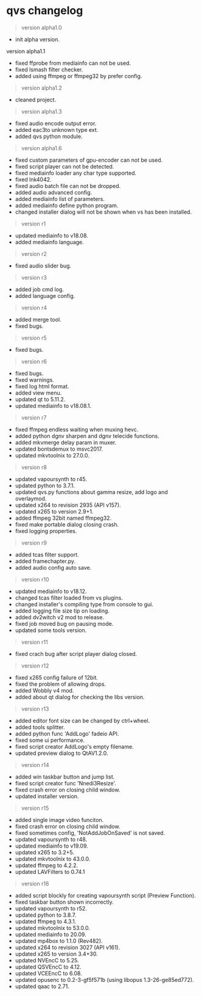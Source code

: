 # qvs changelog

> version alpha1.0

 - init alpha version.

version alpha1.1
 - fixed ffprobe from mediainfo can not be used.
 - fixed lsmash filter checker.
 - added using ffmpeg or ffmpeg32 by prefer config.

> version alpha1.2

 - cleaned project.

> version alpha1.3

 - fixed audio encode output error.
 - added eac3to unknown type ext.
 - added qvs python module.

> version alpha1.6

 - fixed custom parameters of gpu-encoder can not be used.
 - fixed script player can not be detected.
 - fixed mediainfo loader any char type supported.
 - fixed lnk4042.
 - fixed audio batch file can not be dropped.
 - added audio advanced config.
 - added mediainfo list of parameters.
 - added mediainfo define python program.
 - changed installer dialog will not be shown when vs has been installed.

> version r1

 - updated mediainfo to v18.08.
 - added mediainfo language.

> version r2

 - fixed audio slider bug.

> version r3

 - added job cmd log.
 - added language config.

> version r4

 - added merge tool.
 - fixed bugs.

> version r5

 - fixed bugs.

> version r6

 - fixed bugs.
 - fixed warnings.
 - fixed log html format.
 - added view menu.
 - updated qt to 5.11.2.
 - updated mediainfo to v18.08.1.

> version r7

 - fixed ffmpeg endless waiting when muxing hevc.
 - added python dgnv sharpen and dgnv telecide functions.
 - added mkvmerge delay param in muxer.
 - updated bontsdemux to msvc2017.
 - updated mkvtoolnix to 27.0.0.

> version r8

 - updated vapoursynth to r45.
 - updated python to 3.7.1.
 - updated qvs.py functions about gamma resize, add logo and overlaymod.
 - updated x264 to revision 2935 (API v157).
 - updated x265 to version 2.9+1.
 - added ffmpeg 32bit named ffmpeg32.
 - fixed make portable dialog closing crash.
 - fixed logging properties.

> version r9

 - added tcas filter support.
 - added framechapter.py.
 - added audio config auto save.

> version r10

 - updated mediainfo to v18.12.
 - changed tcas filter loaded from vs plugins.
 - changed installer's compiling type from console to gui.
 - added logging file size tip on loading.
 - added dv2witch v2 mod to release.
 - fixed job moved bug on pausing mode.
 - updated some tools version.

> version r11

 - fixed crach bug after script player dialog closed.

> version r12

 - fixed x265 config failure of 12bit.
 - fixed the problem of allowing drops.
 - added Wobbly v4 mod.
 - added about qt dialog for checking the libs version.

> version r13

 - added editor font size can be changed by ctrl+wheel.
 - added tools splitter.
 - added python func 'AddLogo' fadeio API.
 - fixed some ui performance.
 - fixed script creator AddLogo's empty filename.
 - updated preview dialog to QtAV1.2.0.

> version r14

 - added win taskbar button and jump list.
 - fixed script creator func 'Nnedi3Resize'.
 - fixed crash error on closing child window.
 - updated installer version.

> version r15

 - added single image video funciton.
 - fixed crash error on closing child window.
 - fixed sometimes config, 'NotAddJobOnSaved' is not saved.
 - updated vapoursynth to r48.
 - updated mediainfo to v19.09.
 - updated x265 to 3.2+5.
 - updated mkvtoolnix to 43.0.0.
 - updated ffmpeg to 4.2.2.
 - updated LAVFilters to 0.74.1

> version r16

 - added script blockly for creating vapoursynth script (Preview Function).
 - fixed taskbar button shown incorrectly.
 - updated vapoursynth to r52.
 - updated python to 3.8.7.
 - updated ffmpeg to 4.3.1.
 - updated mkvtoolnix to 53.0.0.
 - updated mediainfo to 20.09.
 - updated mp4box to 1.1.0 (Rev482).
 - updated x264 to revision 3027 (API v161).
 - updated x265 to version 3.4+30.
 - updated NVEncC to 5.25.
 - updated QSVEncC to 4.12.
 - updated VCEEncC to 6.08.
 - updated opusenc to 0.2-3-gf5f571b (using libopus 1.3-26-ge85ed772).
 - updated qaac to 2.71.
